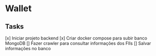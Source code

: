 # Wallet

## Tasks

[x] Iniciar projeto backend
[x] Criar docker compose para subir banco MongoDB
[] Fazer crawler para consultar informações dos FIIs
[] Salvar informações no banco